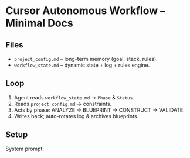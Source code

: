 # Cursor Autonomous Workflow – Minimal Docs

## Files
- `project_config.md` – long-term memory (goal, stack, rules).  
- `workflow_state.md` – dynamic state + log + rules engine.

## Loop
1. Agent reads `workflow_state.md` → `Phase` & `Status`.  
2. Reads `project_config.md` → constraints.  
3. Acts by phase: ANALYZE → BLUEPRINT → CONSTRUCT → VALIDATE.  
4. Writes back; auto-rotates log & archives blueprints.

## Setup
System prompt:
